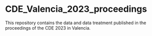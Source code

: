 # CDE_Valencia_2023_proceedings
This repository contains the data and data treatment published in the proceedings of the CDE 2023 in Valencia.
